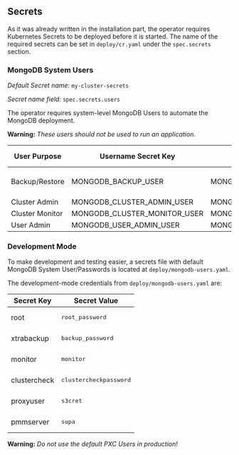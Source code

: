Secrets
------------------------

As it was already written in the installation part, the operator requires Kubernetes Secrets to be deployed before it is started. The name of the required secrets can be set in `deploy/cr.yaml` under the `spec.secrets` section.

### MongoDB System Users

*Default Secret name:* `my-cluster-secrets`

*Secret name field:* `spec.secrets.users`

The operator requires system-level MongoDB Users to automate the MongoDB deployment. 

**Warning:** *These users should not be used to run an application.*


|User Purpose   | Username Secret Key | Password Secret Key     | MongoDB Role                    |
|---------------|---------------------|-------------------------|---------------------------------|
|Backup/Restore | MONGODB_BACKUP_USER | MONGODB_BACKUP_PASSWORD | [backup](https://docs.mongodb.com/manual/reference/built-in-roles/#backup), [clusterMonitor](https://docs.mongodb.com/manual/reference/built-in-roles/#clusterMonitor), [restore](https://docs.mongodb.com/manual/reference/built-in-roles/#restore) |
|Cluster Admin  | MONGODB_CLUSTER_ADMIN_USER | MONGODB_CLUSTER_ADMIN_PASSWORD | [clusterAdmin](https://docs.mongodb.com/manual/reference/built-in-roles/#clusterAdmin)      |
|Cluster Monitor| MONGODB_CLUSTER_MONITOR_USER| MONGODB_CLUSTER_MONITOR_PASSWORD | [clusterMonitor](https://docs.mongodb.com/manual/reference/built-in-roles/#clusterMonitor) |
|User Admin     | MONGODB_USER_ADMIN_USER    | MONGODB_USER_ADMIN_PASSWORD    | [userAdmin](https://docs.mongodb.com/manual/reference/built-in-roles/#userAdmin)         |

### Development Mode

To make development and testing easier, a secrets file with default MongoDB System User/Passwords is located at `deploy/mongodb-users.yaml`.

The development-mode credentials from `deploy/mongodb-users.yaml` are:

|Secret Key   | Secret Value                    |
|-------------|---------------------------------|
|root         | <pre>root_password</pre>        |
|xtrabackup   | <pre>backup_password</pre>      |
|monitor      | <pre>monitor</pre>              |
|clustercheck | <pre>clustercheckpassword</pre> |
|proxyuser    | <pre>s3cret</pre>               |
|pmmserver    | <pre>supa|^|pazz</pre>          |

**Warning:** *Do not use the default PXC Users in production!*


